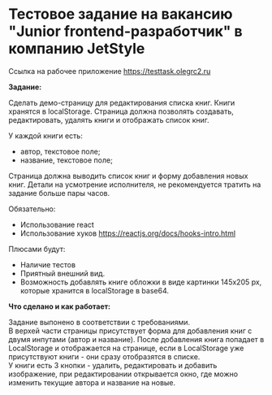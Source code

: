 # Тестовое задание на вакансию "Junior frontend-разработчик" в компанию JetStyle

Ссылка на рабочее приложение https://testtask.olegrc2.ru

**Задание:**<br>

Сделать демо-страницу для редактирования списка книг. Книги хранятся в localStorage.
Страница должна позволять создавать, редактировать, удалять книги и отображать список книг.

У каждой книги есть:

-   автор, текстовое поле;
-   название, текстовое поле;

Страница должна выводить список книг и форму добавления новых книг. Детали на усмотрение исполнителя, не рекомендуется тратить на задание больше пары часов.

Обязательно:

-   Использование react
-   Использование хуков https://reactjs.org/docs/hooks-intro.html

Плюсами будут:

-   Наличие тестов
-   Приятный внешний вид.
-   Возможность добавлять книге обложки в виде картинки 145х205 px, которые хранится в localStorage в base64.

**Что сделано и как работает:**<br>

Задание выпонено в соответствии с требованиями.<br>
В верхей части страницы присутствует форма для добавления книг с двумя инпутами (автор и название). После добавления книга попадает в LocalStorage и отображается на странице, если в LocalStorage уже присутствуют книги - они сразу отобразятся в списке.<br>
У книги есть 3 кнопки - удалить, редактировать и добавить изображение, при редактировании открывается окно, где можно изменить текущие автора и название на новые.
